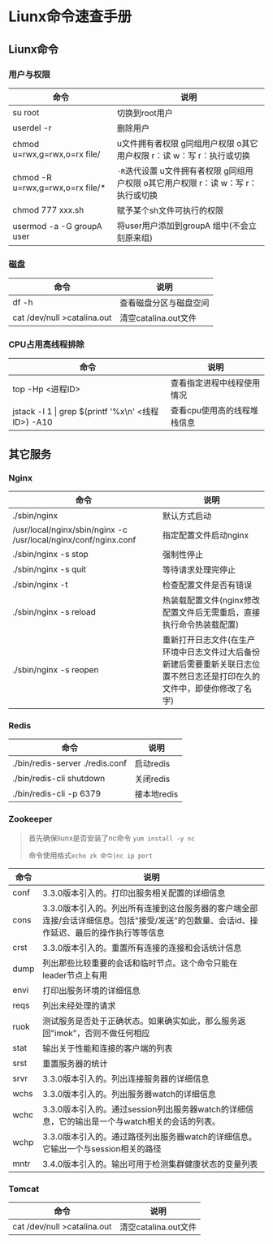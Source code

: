 # Liunx命令速查手册

## Liunx命令

### 用户与权限

| 命令                             | 说明                                                         |
| -------------------------------- | ------------------------------------------------------------ |
| su root                          | 切换到root用户                                               |
| userdel -r                       | 删除用户                                                     |
| chmod u=rwx,g=rwx,o=rx file/     | u文件拥有者权限 g同组用户权限 o其它用户权限  r：读 w：写 r：执行或切换 |
| chmod -R u=rwx,g=rwx,o=rx file/* | `-R`迭代设置 u文件拥有者权限 g同组用户权限 o其它用户权限  r：读 w：写 r：执行或切换 |
| chmod 777 xxx.sh                 | 赋予某个sh文件可执行的权限                                   |
| usermod -a -G groupA user        | 将user用户添加到groupA 组中(不会立刻原来组)                  |

### 磁盘

| 命令                        | 说明                   |
| --------------------------- | ---------------------- |
| df -h                       | 查看磁盘分区与磁盘空间 |
| cat /dev/null >catalina.out | 清空catalina.out文件   |

### CPU占用高线程排除

| 命令                                                | 说明                        |
| --------------------------------------------------- | --------------------------- |
|top -Hp <进程ID>|查看指定进程中线程使用情况|
| jstack -l 1 \| grep $(printf '%x\n' <线程ID>) -A10 | 查看cpu使用高的线程堆栈信息 |

## 其它服务

### Nginx

| 命令                                                         | 说明                                                         |
| ------------------------------------------------------------ | ------------------------------------------------------------ |
| ./sbin/nginx                                                 | 默认方式启动                                                 |
| /usr/local/nginx/sbin/nginx -c /usr/local/nginx/conf/nginx.conf | 指定配置文件启动nginx                                        |
| ./sbin/nginx -s stop                                         | 强制性停止                                                   |
| ./sbin/nginx -s quit                                         | 等待请求处理完停止                                           |
| ./sbin/nginx -t                                              | 检查配置文件是否有错误                                       |
| ./sbin/nginx -s reload                                       | 热装载配置文件(nginx修改配置文件后无需重启，直接执行命令热装载配置) |
| ./sbin/nginx -s reopen                                       | 重新打开日志文件(在生产环境中日志文件过大后备份新建后需要重新关联日志位置不然日志还是打印在久的文件中，即使你修改了名字) |

### Redis

| 命令                            | 说明        |
| ------------------------------- | ----------- |
| ./bin/redis-server ./redis.conf | 启动redis   |
| ./bin/redis-cli shutdown        | 关闭redis   |
| ./bin/redis-cli -p 6379         | 接本地redis |

### Zookeeper

> 首先确保liunx是否安装了nc命令 `yum install -y nc`
>
> 命令使用格式`echo zk 命令|nc ip port`

| 命令 | 说明                                                         |
| ---- | ------------------------------------------------------------ |
|conf | 3.3.0版本引入的。打印出服务相关配置的详细信息              |
|cons | 3.3.0版本引入的。列出所有连接到这台服务器的客户端全部连接/会话详细信息。包括"接受/发送"的包数量、会话id、操作延迟、最后的操作执行等等信息 |
|crst | 3.3.0版本引入的。重置所有连接的连接和会话统计信息          |
| dump | 列出那些比较重要的会话和临时节点。这个命令只能在leader节点上有用 |
| envi | 打印出服务环境的详细信息                                   |
| reqs | 列出未经处理的请求                                           |
| ruok | 测试服务是否处于正确状态。如果确实如此，那么服务返回"imok"，否则不做任何相应 |
| stat | 输出关于性能和连接的客户端的列表                           |
| srst | 重置服务器的统计                                           |
| srvr | 3.3.0版本引入的。列出连接服务器的详细信息                    |
| wchs | 3.3.0版本引入的。列出服务器watch的详细信息                 |
| wchc | 3.3.0版本引入的。通过session列出服务器watch的详细信息，它的输出是一个与watch相关的会话的列表。 |
| wchp | 3.3.0版本引入的。通过路径列出服务器watch的详细信息。它输出一个与session相关的路径|
| mntr | 3.4.0版本引入的。输出可用于检测集群健康状态的变量列表        |

### Tomcat

| 命令                        | 说明                 |
| --------------------------- | -------------------- |
| cat /dev/null >catalina.out | 清空catalina.out文件 |

